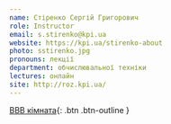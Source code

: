 ```yaml
---
name: Стіренко Сергій Григорович
role: Instructor
email: s.stirenko@kpi.ua
website: https://kpi.ua/stirenko-about
photo: sstirenko.jpg
pronouns: лекції
department: обчислювальної техніки
lectures: онлайн
site: http://roz.kpi.ua/
---
```


[BBB кімната](https://bbb.comsys.kpi.ua/rooms/ser-9dg-dpj/join){: .btn .btn-outline }
